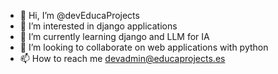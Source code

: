 - 👋 Hi, I’m @devEducaProjects
- 👀 I’m interested in django applications
- 🌱 I’m currently learning django and LLM for IA
- 💞️ I’m looking to collaborate on web applications with python
- 📫 How to reach me devadmin@educaprojects.es

<!---
devEducaProjects/devEducaProjects is a ✨ special ✨ repository because its `README.md` (this file) appears on your GitHub profile.
You can click the Preview link to take a look at your changes.
--->
